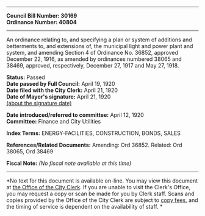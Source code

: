* * * * *  
  
**Council Bill Number: [](#h0)[](#h2)30169**   
**Ordinance Number: 40804**  
  
* * * * *  
  
An ordinance relating to, and specifying a plan or system of additions and betterments to, and extensions of, the municipal light and power plant and system, and amending Section 4 of Ordinance No. 36852, approved December 22, 1916, as amended by ordinances numbered 38065 and 38469, approved, respectively, December 27, 1917 and May 27, 1918.  
  
**Status:** Passed   
**Date passed by Full Council:** April 19, 1920   
**Date filed with the City Clerk:** April 21, 1920   
**Date of Mayor's signature:** April 21, 1920   
[(about the signature date)](/~public/approvaldate.htm)   
  
  
**Date introduced/referred to committee:** April 12, 1920   
**Committee:** Finance and City Utilities   
  
**Index Terms:** ENERGY-FACILITIES, CONSTRUCTION, BONDS, SALES  
  
**References/Related Documents:** Amending: Ord 36852. Related: Ord 38065, Ord 38469  
  
**Fiscal Note:** *(No fiscal note available at this time)*  
  
* * * * *  
  
*No text for this document is available on-line. You may view this document at [the Office of the City Clerk](http://www.seattle.gov/leg/clerk/contactUs.htm). If you are unable to visit the Clerk's Office, you may request a copy or scan be made for you by Clerk staff. Scans and copies provided by the Office of the City Clerk are subject to [copy fees](http://clerk.seattle.gov/~public/clerkfees.htm), and the timing of service is dependent on the availability of staff. *  
  
  
